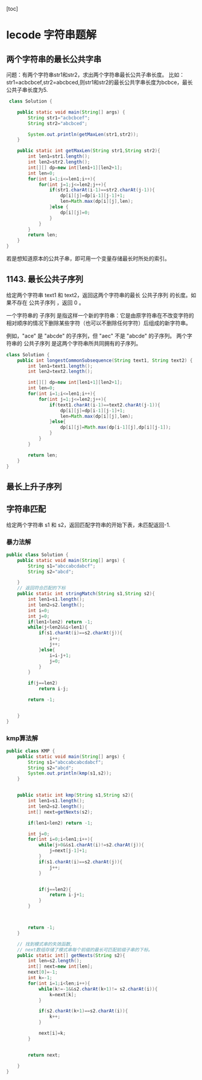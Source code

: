 [toc]
# lecode 字符串题解


## 两个字符串的最长公共字串

问题：有两个字符串str1和str2，求出两个字符串最长公共子串长度。
比如：str1=acbcbcef,str2=abcbced,则str1和str2的最长公共字串长度为bcbce，最长公共子串长度为5.
```java
 class Solution {

    public static void main(String[] args) {
        String str1="acbcbcef";
        String str2="abcbced";

        System.out.println(getMaxLen(str1,str2));
    }

    public static int getMaxLen(String str1,String str2){
        int len1=str1.length();
        int len2=str2.length();
        int[][] dp=new int[len1+1][len2+1];
        int len=0;
        for(int i=1;i<=len1;i++){
            for(int j=1;j<=len2;j++){
                if(str1.charAt(i-1)==str2.charAt(j-1)){
                    dp[i][j]=dp[i-1][j-1]+1;
                    len=Math.max(dp[i][j],len);
                }else {
                    dp[i][j]=0;
                }
            }
        }
        return len;
    }
}
```

若是想知道原本的公共子串，即可用一个变量存储最长时所处的索引。


## 1143. 最长公共子序列
给定两个字符串 text1 和 text2，返回这两个字符串的最长 公共子序列 的长度。如果不存在 公共子序列 ，返回 0 。

一个字符串的 子序列 是指这样一个新的字符串：它是由原字符串在不改变字符的相对顺序的情况下删除某些字符（也可以不删除任何字符）后组成的新字符串。

例如，"ace" 是 "abcde" 的子序列，但 "aec" 不是 "abcde" 的子序列。
两个字符串的 公共子序列 是这两个字符串所共同拥有的子序列。

```java
class Solution {
    public int longestCommonSubsequence(String text1, String text2) {
        int len1=text1.length();
        int len2=text2.length();

        int[][] dp=new int[len1+1][len2+1];
        int len=0;
        for(int i=1;i<=len1;i++){
            for(int j=1;j<=len2;j++){
                if(text1.charAt(i-1)==text2.charAt(j-1)){
                    dp[i][j]=dp[i-1][j-1]+1;
                    len=Math.max(dp[i][j],len);
                }else{
                    dp[i][j]=Math.max(dp[i-1][j],dp[i][j-1]);
                }
            }
        }

        return len;
    }
}
```


## 最长上升子序列







## 字符串匹配
给定两个字符串 s1 和 s2，返回匹配字符串的开始下表，未匹配返回-1.

### 暴力法解
```java
public class Solution {
    public static void main(String[] args) {
        String s1="abccabcdabcf";
        String s2="abcd";

    }
    // 返回符合匹配的下标
    public static int stringMatch(String s1,String s2){
        int len1=s1.length();
        int len2=s2.length();
        int i=0;
        int j=0;
        if(len1<len2) return -1;
        while(j<len2&&i<len1){
            if(s1.charAt(i)==s2.charAt(j)){
                i++;
                j++;
            }else{
                i=i-j+1;
                j=0;
            }
        }

        if(j==len2)
            return i-j;

        return -1;


    }
}
```

### kmp算法解
```java
public class KMP {
    public static void main(String[] args) {
        String s1="abccabcabcdabcf";
        String s2="abcd";
        System.out.println(kmp(s1,s2));
    }


    public static int kmp(String s1,String s2){
        int len1=s1.length();
        int len2=s2.length();
        int[] next=getNexts(s2);

        if(len1<len2) return -1;

        int j=0;
        for(int i=0;i<len1;i++){
            while(j>0&&s1.charAt(i)!=s2.charAt(j)){
                j=next[j-1]+1;
            }
            if(s1.charAt(i)==s2.charAt(j)){
                j++;
            }


            if(j==len2){
                return i-j+1;
            }
        }



        return -1;
    }

    // 找到模式串的失效函数,
    // next数组存储了模式串每个前缀的最长可匹配前缀子串的下标。
    public static int[] getNexts(String s2){
        int len=s2.length();
        int[] next=new int[len];
        next[0]=-1;
        int k=-1;
        for(int i=1;i<len;i++){
            while(k!=-1&&s2.charAt(k+1)!= s2.charAt(i)){
                k=next[k];
            }

            if(s2.charAt(k+1)==s2.charAt(i)){
                k++;
            }

            next[i]=k;
        }


        return next;

    }
}

```